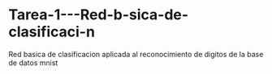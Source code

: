 # Tarea-1---Red-b-sica-de-clasificaci-n
Red basica de clasificacion aplicada al reconocimiento de digitos de la base de datos mnist
